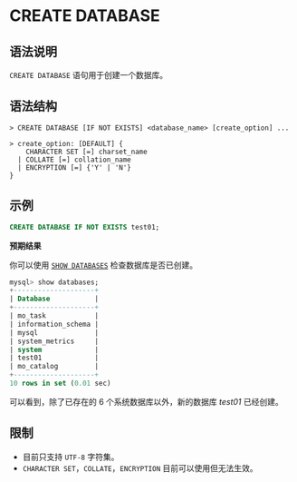 # **CREATE DATABASE**

## **语法说明**

`CREATE DATABASE` 语句用于创建一个数据库。

## **语法结构**

```
> CREATE DATABASE [IF NOT EXISTS] <database_name> [create_option] ...

> create_option: [DEFAULT] {
	CHARACTER SET [=] charset_name
  | COLLATE [=] collation_name
  | ENCRYPTION [=] {'Y' | 'N'}
}
```

## **示例**

```sql
CREATE DATABASE IF NOT EXISTS test01;
```

**预期结果**

你可以使用 [`SHOW DATABASES`](../Other/SHOW-Statements/show-databases.md) 检查数据库是否已创建。

```sql
mysql> show databases;
+--------------------+
| Database           |
+--------------------+
| mo_task            |
| information_schema |
| mysql              |
| system_metrics     |
| system             |
| test01             |
| mo_catalog         |
+--------------------+
10 rows in set (0.01 sec)
```

可以看到，除了已存在的 6 个系统数据库以外，新的数据库 *test01* 已经创建。

## **限制**

- 目前只支持 `UTF-8` 字符集。
- `CHARACTER SET`，`COLLATE`，`ENCRYPTION` 目前可以使用但无法生效。
